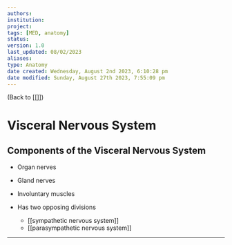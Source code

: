 ```yaml
---
authors: 
institution: 
project: 
tags: [MED, anatomy]
status: 
version: 1.0
last_updated: 08/02/2023
aliases: 
type: Anatomy
date created: Wednesday, August 2nd 2023, 6:10:28 pm
date modified: Sunday, August 27th 2023, 7:55:09 pm
---
```


(Back to [[]])

# Visceral Nervous System

## Components of the Visceral Nervous System
- Organ nerves
- Gland nerves
- Involuntary muscles

- Has two opposing divisions
	- [[sympathetic nervous system]]
	- [[parasympathetic nervous system]]

---
